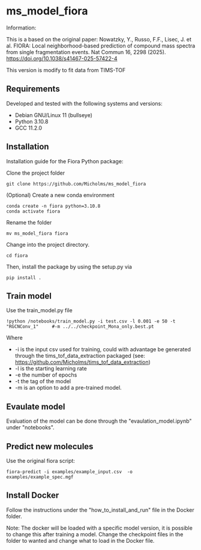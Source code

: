 # ms_model_fiora

Information:

This is a based on the original paper:
Nowatzky, Y., Russo, F.F., Lisec, J. et al. FIORA: Local neighborhood-based prediction of compound mass spectra from single fragmentation events. Nat Commun 16, 2298 (2025). https://doi.org/10.1038/s41467-025-57422-4

This version is modify to fit data from TIMS-TOF 

## Requirements

Developed and tested with the following systems and versions:
* Debian GNU/Linux 11 (bullseye)
* Python 3.10.8
* GCC 11.2.0


## Installation

Installation guide for the Fiora Python package:

Clone the project folder 

    git clone https://github.com/Micholms/ms_model_fiora

(Optional) Create a new conda environment

    conda create -n fiora python=3.10.8
    conda activate fiora

Rename the folder 

    mv ms_model_fiora fiora
    
Change into the project directory.

    cd fiora

Then, install the package by using the setup.py via

    pip install .

## Train model

Use the train_model.py file

    !python /notebooks/train_model.py -i test.csv -l 0.001 -e 50 -t "RGCNConv_1"     #-m ../../checkpoint_Mona_only.best.pt
    
Where 
-  -i is the input csv used for training, could with advantage be generated through the tims_tof_data_extraction packaged (see: https://github.com/Micholms/tims_tof_data_extraction)
-  -l is the starting learning rate
-   -e the number of epochs
-   -t the tag of the model
-   -m is an option to add a pre-trained model.
    
## Evaulate model
Evaluation of the model can be done through the 
"evaulation_model.ipynb" under "notebooks". 

## Predict new molecules
Use the original fiora script:

    fiora-predict -i examples/example_input.csv  -o examples/example_spec.mgf

## Install Docker

Follow the instructions under the "how_to_install_and_run" file in the Docker folder.

Note: The docker will be loaded with a specific model version, it is possible to change this after training a model. 
Change the checkpoint files in the folder to wanted and change what to load in the Docker file. 
